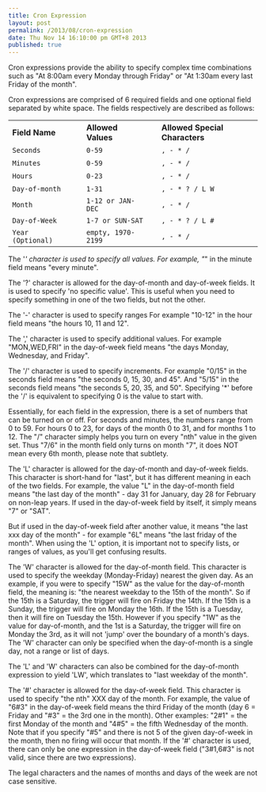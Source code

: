 ```yaml
---
title: Cron Expression
layout: post
permalink: /2013/08/cron-expression
date: Thu Nov 14 16:10:00 pm GMT+8 2013
published: true
---
```


Cron expressions provide the ability to specify complex time combinations such as "At 8:00am every Monday through Friday" or "At 1:30am every last Friday of the month".

Cron expressions are comprised of 6 required fields and one optional field separated by white space. The fields respectively are described as follows:

<table cellspacing="8">
<tr>
<th align="left">Field Name</th>
<th align="left">&nbsp;</th>
<th align="left">Allowed Values</th>
<th align="left">&nbsp;</th>
<th align="left">Allowed Special Characters</th>
</tr>
<tr>
<td align="left"><code>Seconds</code></td>
<td align="left">&nbsp;</th>
<td align="left"><code>0-59</code></td>
<td align="left">&nbsp;</th>
<td align="left"><code>, - * /</code></td>
</tr>
<tr>
<td align="left"><code>Minutes</code></td>
<td align="left">&nbsp;</th>
<td align="left"><code>0-59</code></td>
<td align="left">&nbsp;</th>
<td align="left"><code>, - * /</code></td>
</tr>
<tr>
<td align="left"><code>Hours</code></td>
<td align="left">&nbsp;</th>
<td align="left"><code>0-23</code></td>
<td align="left">&nbsp;</th>
<td align="left"><code>, - * /</code></td>
</tr>
<tr>
<td align="left"><code>Day-of-month</code></td>
<td align="left">&nbsp;</th>
<td align="left"><code>1-31</code></td>
<td align="left">&nbsp;</th>
<td align="left"><code>, - * ? / L W</code></td>
</tr>
<tr>
<td align="left"><code>Month</code></td>
<td align="left">&nbsp;</th>
<td align="left"><code>1-12 or JAN-DEC</code></td>
<td align="left">&nbsp;</th>
<td align="left"><code>, - * /</code></td>
</tr>
<tr>
<td align="left"><code>Day-of-Week</code></td>
<td align="left">&nbsp;</th>
<td align="left"><code>1-7 or SUN-SAT</code></td>
<td align="left">&nbsp;</th>
<td align="left"><code>, - * ? / L #</code></td>
</tr>
<tr>
<td align="left"><code>Year (Optional)</code></td>
<td align="left">&nbsp;</th>
<td align="left"><code>empty, 1970-2199</code></td>
<td align="left">&nbsp;</th>
<td align="left"><code>, - * /</code></td>
</tr>
</table>

The '*' character is used to specify all values. For example, "*" in the minute field means "every minute".

The '?' character is allowed for the day-of-month and day-of-week fields. It is used to specify 'no specific value'. This is useful when you need to specify something in one of the two fields, but not the other.

The '-' character is used to specify ranges For example "10-12" in the hour field means "the hours 10, 11 and 12".

The ',' character is used to specify additional values. For example "MON,WED,FRI" in the day-of-week field means "the days Monday, Wednesday, and Friday".

The '/' character is used to specify increments. For example "0/15" in the seconds field means "the seconds 0, 15, 30, and 45". And "5/15" in the seconds field means "the seconds 5, 20, 35, and 50". Specifying '*' before the '/' is equivalent to specifying 0 is the value to start with. 

Essentially, for each field in the expression, there is a set of numbers that can be turned on or off. For seconds and minutes, the numbers range from 0 to 59. For hours 0 to 23, for days of the month 0 to 31, and for months 1 to 12. The "/" character simply helps you turn on every "nth" value in the given set. Thus "7/6" in the month field only turns on month "7", it does NOT mean every 6th month, please note that subtlety.

The 'L' character is allowed for the day-of-month and day-of-week fields. This character is short-hand for "last", but it has different meaning in each of the two fields. For example, the value "L" in the day-of-month field means "the last day of the month" - day 31 for January, day 28 for February on non-leap years. If used in the day-of-week field by itself, it simply means "7" or "SAT". 

But if used in the day-of-week field after another value, it means "the last xxx day of the month" - for example "6L" means "the last friday of the month". When using the 'L' option, it is important not to specify lists, or ranges of values, as you'll get confusing results.

The 'W' character is allowed for the day-of-month field. This character is used to specify the weekday (Monday-Friday) nearest the given day. As an example, if you were to specify "15W" as the value for the day-of-month field, the meaning is: "the nearest weekday to the 15th of the month". So if the 15th is a Saturday, the trigger will fire on Friday the 14th. If the 15th is a Sunday, the trigger will fire on Monday the 16th. If the 15th is a Tuesday, then it will fire on Tuesday the 15th. However if you specify "1W" as the value for day-of-month, and the 1st is a Saturday, the trigger will fire on Monday the 3rd, as it will not 'jump' over the boundary of a month's days. The 'W' character can only be specified when the day-of-month is a single day, not a range or list of days.

The 'L' and 'W' characters can also be combined for the day-of-month expression to yield 'LW', which translates to "last weekday of the month".

The '#' character is allowed for the day-of-week field. This character is used to specify "the nth" XXX day of the month. For example, the value of "6#3" in the day-of-week field means the third Friday of the month (day 6 = Friday and "#3" = the 3rd one in the month). Other examples: "2#1" = the first Monday of the month and "4#5" = the fifth Wednesday of the month. Note that if you specify "#5" and there is not 5 of the given day-of-week in the month, then no firing will occur that month. If the '#' character is used, there can only be one expression in the day-of-week field ("3#1,6#3" is not valid, since there are two expressions).
 
The legal characters and the names of months and days of the week are not case sensitive. 
